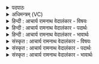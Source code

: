 <details><summary>पदपाठः</summary>

सा꣢। नः꣡। अ꣣द्य꣢। अ꣣। द्य꣢। आ꣣भर꣡द्व꣢सुः। आ꣣भर꣢त्। व꣣सुः। वि꣢। उ꣣च्छ। दुहितः। दिवः। या꣢। उ꣣। व्यौ꣡च्छः꣢꣯। वि꣣। औ꣡च्छः꣢꣯। स꣡ही꣢꣯यसि। स꣣त्य꣡श्र꣢वसि। स꣣त्य꣢। श्र꣣वसि। वाय्ये꣢। सु꣡जा꣢꣯ते। सु। जा꣣ते। अ꣡श्व꣢꣯सूनृते। अ꣡श्व꣢꣯। सू꣣नृते। १७४२।
</details>

<details><summary>अधिमन्त्रम् (VC)</summary>

- उषाः
- सत्यश्रवा आत्रेयः
- पङ्क्तिः
- पञ्चमः
</details>

<details><summary>हिन्दी : आचार्य रामनाथ वेदालंकार - विषयः</summary>

आगे फिर उसी विषय को कहते है।
</details>

<details><summary>हिन्दी : आचार्य रामनाथ वेदालंकार - पदार्थः</summary>

पदार्थान्वयभाषाः -  हे (सुजाते) सुप्रसिद्ध, (अश्वसूनृते) व्यापक प्रिय सत्य वेदवाणीवाली, (दिवः दुहितः) दिव्यप्रकाश को दुह कर देनेवाली जगन्माता ! (आभरद्वसुः) दिव्यधनों को लानेवाली (सा) वह तू (अद्य) आज (नः) हमारे लिए (व्युच्छ) तमोगुण वा अविद्या के अन्धकार को दूर करके विवेकख्याति का प्रकाश फैला, (या उ) जो तू (सहीयसि) अति सहनशील, (सत्यश्रवसि) सत्य यशवाले, (वाय्ये) सत्सङ्ग के लिए प्राप्तव्य किसी महापुरुष में (व्यौच्छः) प्रकाश उत्पन्न करती है ॥३॥
</details>

<details><summary>हिन्दी : आचार्य रामनाथ वेदालंकार - भावार्थः</summary>

भावार्थभाषाः -  जगदीश्वरी माँ जैसे महापुरुषों के हृदय में प्रकाश उत्पन्न करती है,वैसे ही हमें भी दिव्य प्रकाश से अनुगृहीत करे ॥३॥
</details>

<details><summary>संस्कृत : आचार्य रामनाथ वेदालंकार - विषयः</summary>

अथ पुनस्तमेव विषयमाह।
</details>

<details><summary>संस्कृत : आचार्य रामनाथ वेदालंकार - पदार्थः</summary>

पदार्थान्वयभाषाः -  हे (सुजाते) सुप्रिसद्धे, (अश्वसूनृते) अश्वाव्याप्ता महती सूनृता प्रियसत्यात्मिका वेदवाग् यस्याः तादृशि (दिवः दुहितः) दिव्यप्रकाशस्य दोग्ध्रि जगन्मातः ! (आभरद्वसुः) आहरति दिव्यानि वसूनि या तादृशी (सा) त्वम् (अद्य) अस्मिन् दिने (नः) अस्मभ्यम् (व्युच्छ) तमोगुणमविद्यान्धकारं च विवास्य सत्त्वगुणस्य विद्यायाश्च प्रकाशं जनय, (या उ) या खलु त्वम् (सहीयसि) अतिशयेन सहनशीले, (सत्यश्रवसि) सत्ययशसि (वाय्ये) सत्सङ्गाय प्राप्तव्ये कस्मिंश्चिन्महापुरुषे।[वा गतिगन्धनयोः,ण्यत्।] (व्यौच्छः) प्रकाशं जनयसि ॥३॥२
</details>

<details><summary>संस्कृत : आचार्य रामनाथ वेदालंकार - भावार्थः</summary>

भावार्थभाषाः -  जगदीश्वरी माता यथा महापुरुषाणां हृदये प्रकाशं जनयति तथैवास्मानपि दिव्यप्रकाशप्रदानेनानुगृह्णातु ॥३॥
</details>